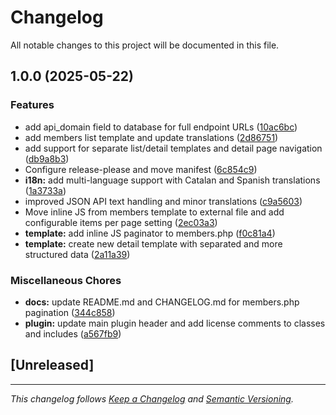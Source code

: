 # Changelog

All notable changes to this project will be documented in this file.

## 1.0.0 (2025-05-22)


### Features

* add api_domain field to database for full endpoint URLs ([10ac6bc](https://github.com/oskratch/wordpress-plugin-jsonifywp/commit/10ac6bc78cfa150dfb98573decdb3a6b492b7cd1))
* add members list template and update translations ([2d86751](https://github.com/oskratch/wordpress-plugin-jsonifywp/commit/2d86751a9d4d324c798f40ecfff399a7dc5f7f66))
* add support for separate list/detail templates and detail page navigation ([db9a8b3](https://github.com/oskratch/wordpress-plugin-jsonifywp/commit/db9a8b3c147028b821aac668f06d2635490c8c92))
* Configure release-please and move manifest ([6c854c9](https://github.com/oskratch/wordpress-plugin-jsonifywp/commit/6c854c9a55dfac9025fedb86fada5091a3436f26))
* **i18n:** add multi-language support with Catalan and Spanish translations ([1a3733a](https://github.com/oskratch/wordpress-plugin-jsonifywp/commit/1a3733a8d82cfde8f7f17638b30863d27dadeeaa))
* improved JSON API text handling and minor translations ([c9a5603](https://github.com/oskratch/wordpress-plugin-jsonifywp/commit/c9a560373af51ac21a7095eb53833dc82e4c43e1))
* Move inline JS from members template to external file and add configurable items per page setting ([2ec03a3](https://github.com/oskratch/wordpress-plugin-jsonifywp/commit/2ec03a3c1ada496ea6fb04afbd25be282765da39))
* **template:** add inline JS paginator to members.php ([f0c81a4](https://github.com/oskratch/wordpress-plugin-jsonifywp/commit/f0c81a46e679c715333dd5f1aecf7c56230e7b65))
* **template:** create new detail template with separated and more structured data ([2a11a39](https://github.com/oskratch/wordpress-plugin-jsonifywp/commit/2a11a391380f27c5db3f6d34ed42713524735320))


### Miscellaneous Chores

* **docs:** update README.md and CHANGELOG.md for members.php pagination ([344c858](https://github.com/oskratch/wordpress-plugin-jsonifywp/commit/344c8582210712b35dd3a418bf0fa7a89fd94a80))
* **plugin:** update main plugin header and add license comments to classes and includes ([a567fb9](https://github.com/oskratch/wordpress-plugin-jsonifywp/commit/a567fb953b08a9a235dd7c4865deac20287814b4))

## [Unreleased]

---

*This changelog follows [Keep a Changelog](https://keepachangelog.com/en/1.0.0/) and [Semantic Versioning](https://semver.org/spec/v2.0.0.html).*
